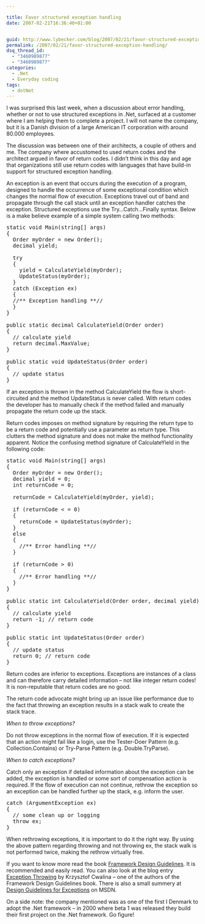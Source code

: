```yaml
---

title: Favor structured exception handling
date: 2007-02-21T16:36:40+01:00


guid: http://www.lybecker.com/blog/2007/02/21/favor-structured-exception-handling/
permalink: /2007/02/21/favor-structured-exception-handling/
dsq_thread_id:
  - "3460989877"
  - "3460989877"
categories:
  - .Net
  - Everyday coding
tags:
  - dotNet
---
```

I was surprised this last week, when a discussion about error handling, whether or not to use structured exceptions in .Net, surfaced at a customer where I am helping them to complete a project. I will not name the company, but it is a Danish division of a large American IT corporation with around 80.000 employees.

The discussion was between one of their architects, a couple of others and me. The company where accustomed to used return codes and the architect argued in favor of return codes. I didn’t think in this day and age that organizations still use return codes with languages that have build-in support for structured exception handling.

An exception is an event that occurs during the execution of a program, designed to handle the occurrence of some exceptional condition which changes the normal flow of execution. Exceptions travel out of band and propagate through the call stack until an exception handler catches the exception. Structured exceptions use the Try&#8230;Catch&#8230;Finally syntax.
Below is a make believe example of a simple system calling two methods:

<pre class="brush: csharp; title: ; notranslate" title="">static void Main(string[] args)
{
  Order myOrder = new Order();
  decimal yield;

  try
  {
    yield = CalculateYield(myOrder);
    UpdateStatus(myOrder);
  }
  catch (Exception ex)
  {
  //** Exception handling **//
  }
}

public static decimal CalculateYield(Order order)
{
  // calculate yield
  return decimal.MaxValue;
}

public static void UpdateStatus(Order order)
{
  // update status
}
</pre>

If an exception is thrown in the method CalculateYield the flow is short-circuited and the method UpdateStatus is never called. With return codes the developer has to manually check if the method failed and manually propagate the return code up the stack.

Return codes imposes on method signature by requiring the return type to be a return code and potentially use a parameter as return type. This clutters the method signature and does not make the method functionality apparent. Notice the confusing method signature of CalculateYield in the following code:

<pre class="brush: csharp; title: ; notranslate" title="">static void Main(string[] args)
{
  Order myOrder = new Order();
  decimal yield = 0;
  int returnCode = 0;

  returnCode = CalculateYield(myOrder, yield);

  if (returnCode &lt; = 0)
  {
    returnCode = UpdateStatus(myOrder);
  }
  else
  {
    //** Error handling **//
  }

  if (returnCode &gt; 0)
  {
    //** Error handling **//
  }
}

public static int CalculateYield(Order order, decimal yield)
{
  // calculate yield
  return -1; // return code
}

public static int UpdateStatus(Order order)
{
  // update status
  return 0; // return code
}
</pre>

Return codes are inferior to exceptions. Exceptions are instances of a class and can therefore carry detailed information – not like integer return codes! It is non-reputable that return codes are no good.

The return code advocate might bring up an issue like performance due to the fact that throwing an exception results in a stack walk to create the stack trace.

_When to throw exceptions?_

Do not throw exceptions in the normal flow of execution. If it is expected that an action might fail like a login, use the Tester-Doer Pattern (e.g. Collection.Contains) or Try-Parse Pattern (e.g. Double.TryParse).

_When to catch exceptions?_

Catch only an exception if detailed information about the exception can be added, the exception is handled or some sort of compensation action is required. If the flow of execution can not continue, rethrow the exception so an exception can be handled further up the stack, e.g. inform the user.

<pre class="brush: csharp; title: ; notranslate" title="">catch (ArgumentException ex)
{
  // some clean up or logging
  throw ex;
}
</pre>

When rethrowing exceptions, it is important to do it the right way. By using the above pattern regarding throwing and not throwing ex, the stack walk is not performed twice, making the rethrow virtually free.

If you want to know more read the book [Framework Design Guidelines](http://www.amazon.com/Framework-Design-Guidelines-Conventions-Development/dp/0321246756/sr=8-1/qid=1172001823/ref=pd_bbs_sr_1/105-0914697-9373229?ie=UTF8&s=books). It is recommended and easily read. You can also look at the blog entry [Exception Throwing](http://blogs.msdn.com/kcwalina/archive/2005/03/16/396787.aspx) by Krzysztof Cwalina &#8211; one of the authors of the Framework Design Guidelines book. There is also a small summery at [Design Guidelines for Exceptions](http://msdn2.microsoft.com/en-us/library/ms229014%28VS.80%29.aspx) on MSDN.

On a side note: the company mentioned was as one of the first I Denmark to adopt the .Net framework &#8211; in 2000 where beta 1 was released they build their first project on the .Net framework. Go figure!

